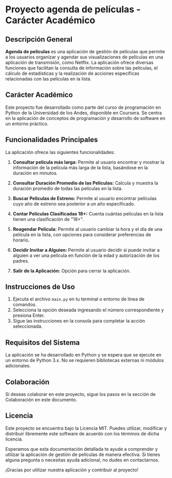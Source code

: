 # Proyecto agenda de películas - Carácter Académico

## Descripción General
**Agenda de películas** es una aplicación de gestión de películas que permite a los usuarios organizar y agendar sus visualizaciones de películas en una aplicación de transmisión, como Netflix. La aplicación ofrece diversas funciones que facilitan la consulta de información sobre las películas, el cálculo de estadísticas y la realización de acciones específicas relacionadas con las películas en la lista.

## Carácter Académico
Este proyecto fue desarrollado como parte del curso de programación en Python de la Universidad de los Andes, disponible en Coursera. Se centra en la aplicación de conceptos de programación y desarrollo de software en un entorno práctico.

## Funcionalidades Principales
La aplicación ofrece las siguientes funcionalidades:

1. **Consultar película más larga:** Permite al usuario encontrar y mostrar la información de la película más larga de la lista, basándose en la duración en minutos.

2. **Consultar Duración Promedio de las Películas:** Calcula y muestra la duración promedio de todas las películas en la lista.

3. **Buscar Películas de Estreno:** Permite al usuario encontrar películas cuyo año de estreno sea posterior a un año especificado.

4. **Contar Películas Clasificadas 18+:** Cuenta cuántas películas en la lista tienen una clasificación de "18+".

5. **Reagendar Película:** Permite al usuario cambiar la hora y el día de una película en la lista, con opciones para considerar preferencias de horario.

6. **Decidir Invitar a Alguien:** Permite al usuario decidir si puede invitar a alguien a ver una película en función de la edad y autorización de los padres.

7. **Salir de la Aplicación:** Opción para cerrar la aplicación.

## Instrucciones de Uso
1. Ejecuta el archivo `main.py` en tu terminal o entorno de línea de comandos.
2. Selecciona la opción deseada ingresando el número correspondiente y presiona Enter.
3. Sigue las instrucciones en la consola para completar la acción seleccionada.

## Requisitos del Sistema
La aplicación se ha desarrollado en Python y se espera que se ejecute en un entorno de Python 3.x. No se requieren bibliotecas externas ni módulos adicionales.

## Colaboración
Si deseas colaborar en este proyecto, sigue los pasos en la sección de Colaboración en este documento.

## Licencia
Este proyecto se encuentra bajo la Licencia MIT. Puedes utilizar, modificar y distribuir libremente este software de acuerdo con los términos de dicha licencia.

Esperamos que esta documentación detallada te ayude a comprender y utilizar la aplicación de gestión de películas de manera efectiva. Si tienes alguna pregunta o necesitas ayuda adicional, no dudes en contactarnos.

¡Gracias por utilizar nuestra aplicación y contribuir al proyecto!
